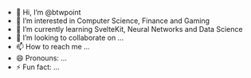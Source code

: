 - 👋 Hi, I’m @btwpoint
- 👀 I’m interested in Computer Science, Finance and Gaming
- 🌱 I’m currently learning SvelteKit, Neural Networks and Data Science 
- 💞️ I’m looking to collaborate on ...
- 📫 How to reach me ...
- 😄 Pronouns: ...
- ⚡ Fun fact: ...

<!---
btwpoint/btwpoint is a ✨ special ✨ repository because its `README.md` (this file) appears on your GitHub profile.
You can click the Preview link to take a look at your changes.
--->
